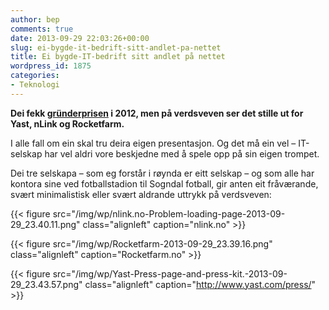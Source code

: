 ```yaml
---
author: bep
comments: true
date: 2013-09-29 22:03:26+00:00
slug: ei-bygde-it-bedrift-sitt-andlet-pa-nettet
title: Ei bygde-IT-bedrift sitt andlet på nettet
wordpress_id: 1875
categories:
- Teknologi
---
```


**Dei fekk [gründerprisen](http://helenorge.nho.no/sognogfjordane/article.php?articleID=14702&categoryID=13) i 2012, men på verdsveven ser det stille ut for Yast, nLink og Rocketfarm.**

I alle fall om ein skal tru deira eigen presentasjon. Og det må ein vel – IT-selskap har vel aldri vore beskjedne med å spele opp på sin eigen trompet.

<!--more-->

Dei tre selskapa – som eg forstår i røynda er eitt selskap – og som alle har kontora sine ved fotballstadion til Sogndal fotball, gir anten eit fråværande, svært minimalistisk eller svært aldrande uttrykk på verdsveven:

{{< figure src="/img/wp/nlink.no-Problem-loading-page-2013-09-29_23.40.11.png" class="alignleft" caption="nlink.no" >}}

{{< figure src="/img/wp/Rocketfarm-2013-09-29_23.39.16.png" class="alignleft" caption="Rocketfarm.no" >}}

{{< figure src="/img/wp/Yast-Press-page-and-press-kit.-2013-09-29_23.43.57.png" class="alignleft" caption="http://www.yast.com/press/" >}}


